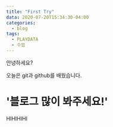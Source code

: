 ```yaml
---
title: "First Try"
data: 2020-07-20T15:34:30-04:00
categories:
  - blog
tags:
  - PLAYDATA
  - 수업
---
```


안녕하세요?

오늘은 git과 github를 배웠습니다.

# '블로그 많이 봐주세요!'

HIHIHIHI
